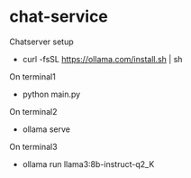 # chat-service


Chatserver setup
- curl -fsSL https://ollama.com/install.sh | sh

On terminal1
- python main.py


On terminal2
- ollama serve 

On terminal3
- ollama run llama3:8b-instruct-q2_K
